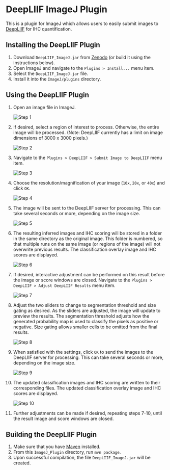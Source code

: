 # DeepLIIF ImageJ Plugin

This is a plugin for ImageJ which allows users to easily submit images to [DeepLIIF](https://deepliif.org) for IHC quantification.

## Installing the DeepLIIF Plugin

1. Download `DeepLIIF_ImageJ.jar` from [Zenodo](https://zenodo.org/record/4751737) (or build it using the instructions below).
2. Open ImageJ and navigate to the `Plugins > Install...` menu item.
3. Select the `DeepLIIF_ImageJ.jar` file.
4. Install it into the `ImageJ/plugins` directory.

## Using the DeepLIIF Plugin

1. Open an image file in ImageJ.

    ![Step 1](images/step01.png)

2. If desired, select a region of interest to process.  Otherwise, the entire image will be processed.  (Note: DeepLIIF currently has a limit on image dimensions of 3000 x 3000 pixels.)

    ![Step 2](images/step02.png)

3. Navigate to the `Plugins > DeepLIIF > Submit Image to DeepLIIF` menu item.

    ![Step 3](images/step03.png)

4. Choose the resolution/magnification of your image (`10x`, `20x`, or `40x`) and click `OK`.

    ![Step 4](images/step04.png)

5. The image will be sent to the DeepLIIF server for processing.  This can take several seconds or more, depending on the image size.

    ![Step 5](images/step05.png)

6. The resulting inferred images and IHC scoring will be stored in a folder in the same directory as the original image.  This folder is numbered, so that multiple runs on the same image (or regions of the image) will not overwrite previous results.  The classification overlay image and IHC scores are displayed.

    ![Step 6](images/step06.png)

7. If desired, interactive adjustment can be performed on this result before the image or score windows are closed.  Navigate to the `Plugins > DeepLIIF > Adjust DeepLIIF Results` menu item.

    ![Step 7](images/step07.png)

8. Adjust the two sliders to change to segmentation threshold and size gating as desired.  As the sliders are adjusted, the image will update to preview the results.  The segmentation threshold adjusts how the generated probability map is used to classify the pixels as positive or negative.  Size gating allows smaller cells to be omitted from the final results.

    ![Step 8](images/step08.png)

9. When satisfied with the settings, click `OK` to send the images to the DeepLIIF server for processing.  This can take several seconds or more, depending on the image size.

    ![Step 9](images/step05.png)

10. The updated classification images and IHC scoring are written to their corresponding files.  The updated classification overlay image and IHC scores are displayed.

    ![Step 10](images/step10.png)

11. Further adjustments can be made if desired, repeating steps 7-10, until the result image and score windows are closed.

## Building the DeepLIIF Plugin

1. Make sure that you have [Maven](https://maven.apache.org) installed.
2. From this `ImageJ_Plugin` directory, run `mvn package`.
3. Upon successful compilation, the file `DeepLIIF_ImageJ.jar` will be created.